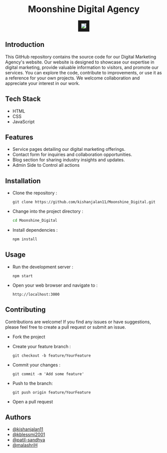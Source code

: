 <h1 align="center"> Moonshine Digital Agency </h1>
<p align="center">
<img src="https://github.com/kishanjalan11/StockG/assets/41429552/154cfda0-1d8f-4db8-b0d5-495872b57391"  border="10"/>
</p>

## Introduction
This GitHub repository contains the source code for our Digital Marketing Agency's website. Our website is designed to showcase our expertise in digital marketing, provide valuable information to visitors, and promote our services. You can explore the code, contribute to improvements, or use it as a reference for your own projects. We welcome collaboration and appreciate your interest in our work.
## Tech Stack
- HTML
- CSS
- JavaScript


## Features

- Service pages detailing our digital marketing offerings.
- Contact form for inquiries and collaboration opportunities.
- Blog section for sharing industry insights and updates.
- Admin Side to Control all actions
## Installation

- Clone the repository :
  
    ```
    git clone https://github.com/kishanjalan11/Moonshine_Digital.git
    ```

- Change into the project directory :
  
    ```bash
    cd Moonshine_Digital
    ```

- Install dependencies :
  
    ```bash
    npm install
    ```

## Usage

- Run the development server : 

    ```
    npm start
    ```
- Open your web browser and navigate to :

    ```
    http://localhost:3000
    ```
## Contributing

Contributions are welcome! If you find any issues or have suggestions, please feel free to create a pull request or submit an issue.

- Fork the project
- Create your feature branch : 

    ```
    git checkout -b feature/YourFeature
    ```
- Commit your changes : 

    ```
    git commit -m 'Add some feature'
    ```
- Push to the branch: 

    ```
    git push origin feature/YourFeature
    ```
- Open a pull request
## Authors

- [@kishanjalan11](https://github.com/kishanjalan11)
- [@kblessmi2001](https://github.com/kblessmi2001)
- [@patil-sandhya](https://github.com/patil-sandhya)
- [@malashriH](https://github.com/malashriH)
